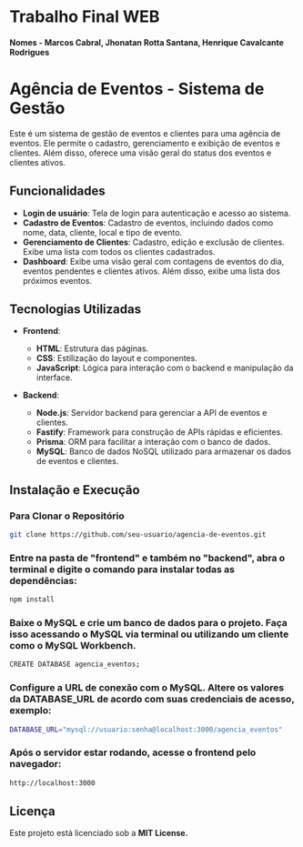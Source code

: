 # Trabalho Final WEB
#### Nomes - Marcos Cabral, Jhonatan Rotta Santana, Henrique Cavalcante Rodrigues

# Agência de Eventos - Sistema de Gestão

Este é um sistema de gestão de eventos e clientes para uma agência de eventos. Ele permite o cadastro, gerenciamento e exibição de eventos e clientes. Além disso, oferece uma visão geral do status dos eventos e clientes ativos.

## Funcionalidades

- **Login de usuário**: Tela de login para autenticação e acesso ao sistema.
- **Cadastro de Eventos**: Cadastro de eventos, incluindo dados como nome, data, cliente, local e tipo de evento.
- **Gerenciamento de Clientes**: Cadastro, edição e exclusão de clientes. Exibe uma lista com todos os clientes cadastrados.
- **Dashboard**: Exibe uma visão geral com contagens de eventos do dia, eventos pendentes e clientes ativos. Além disso, exibe uma lista dos próximos eventos.

## Tecnologias Utilizadas

- **Frontend**:
  - **HTML**: Estrutura das páginas.
  - **CSS**: Estilização do layout e componentes.
  - **JavaScript**: Lógica para interação com o backend e manipulação da interface.

- **Backend**:
  - **Node.js**: Servidor backend para gerenciar a API de eventos e clientes.
  - **Fastify**: Framework para construção de APIs rápidas e eficientes.
  - **Prisma**: ORM para facilitar a interação com o banco de dados.
  - **MySQL**: Banco de dados NoSQL utilizado para armazenar os dados de eventos e clientes.

## Instalação e Execução

### Para Clonar o Repositório

```bash
git clone https://github.com/seu-usuario/agencia-de-eventos.git
```

### Entre na pasta de "frontend" e também no "backend", abra o terminal e digite o comando para instalar todas as dependências:

```bash
npm install
```

### Baixe o MySQL e crie um banco de dados para o projeto. Faça isso acessando o MySQL via terminal ou utilizando um cliente como o MySQL Workbench.
```bash
CREATE DATABASE agencia_eventos;
```

### Configure a URL de conexão com o MySQL. Altere os valores da DATABASE_URL de acordo com suas credenciais de acesso, exemplo:

```bash
DATABASE_URL="mysql://usuario:senha@localhost:3000/agencia_eventos"
```

### Após o servidor estar rodando, acesse o frontend pelo navegador:

```bash
http://localhost:3000 
```


## Licença

Este projeto está licenciado sob a **MIT License.**
